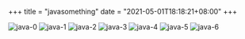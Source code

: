 +++
title = "javasomething"
date = "2021-05-01T18:18:21+08:00"
+++

![java-0](https://everrwsr.github.io/tech/assets/java-0.png)
![java-1](https://everrwsr.github.io/tech/assets/java-1.png)
![java-2](https://everrwsr.github.io/tech/assets/java-2.png)
![java-3](https://everrwsr.github.io/tech/assets/java-3.png)
![java-4](https://everrwsr.github.io/tech/assets/java-4.png)
![java-5](https://everrwsr.github.io/tech/assets/java-5.png)
![java-6](https://everrwsr.github.io/tech/assets/java-6.png)
